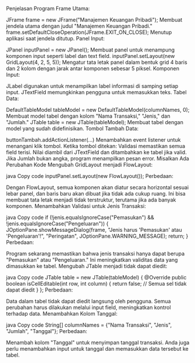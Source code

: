 Penjelasan Program
Frame Utama:

JFrame frame = new JFrame("Manajemen Keuangan Pribadi"); Membuat jendela utama dengan judul "Manajemen Keuangan Pribadi."
frame.setDefaultCloseOperation(JFrame.EXIT_ON_CLOSE); Menutup aplikasi saat jendela ditutup.
Panel Input:

JPanel inputPanel = new JPanel(); Membuat panel untuk menampung komponen input seperti label dan text field.
inputPanel.setLayout(new GridLayout(4, 2, 5, 5)); Mengatur tata letak panel dalam bentuk grid 4 baris dan 2 kolom dengan jarak antar komponen sebesar 5 piksel.
Komponen Input:

JLabel digunakan untuk menampilkan label informasi di samping setiap input.
JTextField memungkinkan pengguna untuk memasukkan teks.
Tabel Data:

DefaultTableModel tableModel = new DefaultTableModel(columnNames, 0); Membuat model tabel dengan kolom "Nama Transaksi," "Jenis," dan "Jumlah."
JTable table = new JTable(tableModel); Membuat tabel dengan model yang sudah didefinisikan.
Tombol Tambah Data:

buttonTambah.addActionListener(...) Menambahkan event listener untuk menangani klik tombol. Ketika tombol ditekan:
Validasi memastikan semua field terisi.
Nilai diambil dari JTextField dan ditambahkan ke tabel jika valid.
Jika Jumlah bukan angka, program menampilkan pesan error.
Misalkan Ada Perubahan Kode
Mengubah GridLayout menjadi FlowLayout:

java
Copy code
inputPanel.setLayout(new FlowLayout());
Perbedaan:

Dengan FlowLayout, semua komponen akan diatur secara horizontal sesuai lebar panel, dan baris baru akan dibuat jika tidak ada cukup ruang. Ini bisa membuat tata letak menjadi tidak terstruktur, terutama jika ada banyak komponen.
Menambahkan Validasi untuk Jenis Transaksi:

java
Copy code
if (!jenis.equalsIgnoreCase("Pemasukan") && !jenis.equalsIgnoreCase("Pengeluaran")) {
    JOptionPane.showMessageDialog(frame, "Jenis harus 'Pemasukan' atau 'Pengeluaran'!", "Peringatan", JOptionPane.WARNING_MESSAGE);
    return;
}
Perbedaan:

Program sekarang memastikan bahwa jenis transaksi hanya dapat berupa "Pemasukan" atau "Pengeluaran." Ini meningkatkan validitas data yang dimasukkan ke tabel.
Mengubah JTable menjadi tidak dapat diedit:

java
Copy code
JTable table = new JTable(tableModel) {
    @Override
    public boolean isCellEditable(int row, int column) {
        return false; // Semua sel tidak dapat diedit
    }
};
Perbedaan:

Data dalam tabel tidak dapat diedit langsung oleh pengguna. Semua perubahan harus dilakukan melalui input field, meningkatkan kontrol terhadap data.
Menambahkan Kolom Tanggal:

java
Copy code
String[] columnNames = {"Nama Transaksi", "Jenis", "Jumlah", "Tanggal"};
Perbedaan:

Menambah kolom "Tanggal" untuk menyimpan tanggal transaksi. Anda juga perlu menambahkan input untuk tanggal dan memasukkan data tersebut ke tabel.
